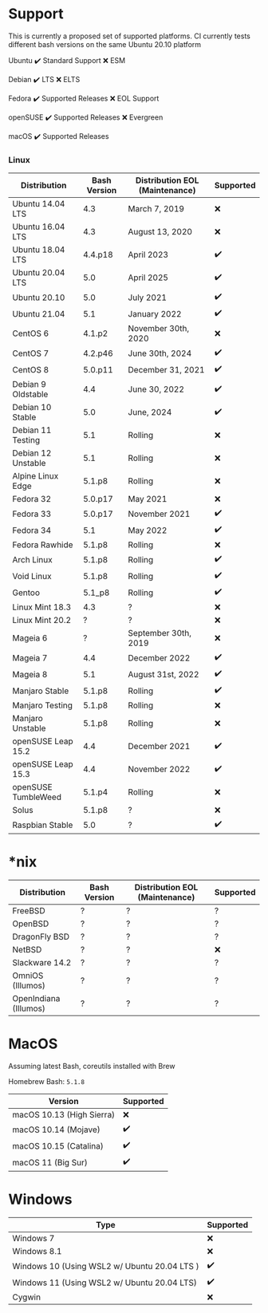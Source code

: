 # Support

This is currently a proposed set of supported platforms. CI currently tests different bash versions on the same Ubuntu 20.10 platform

Ubuntu
✔️ Standard Support
❌ ESM

Debian
✔️ LTS
❌ ELTS

Fedora
✔️ Supported Releases
❌ EOL Support

openSUSE
✔️ Supported Releases
❌ Evergreen

macOS
✔️ Supported Releases

### Linux

| Distribution | Bash Version | Distribution EOL (Maintenance) | Supported
| - | - | - | -
| Ubuntu 14.04 LTS | 4.3 | March 7, 2019 | ❌
| Ubuntu 16.04 LTS | 4.3 | August 13, 2020 | ❌
| Ubuntu 18.04 LTS | 4.4.p18 | April 2023 | ✔️
| Ubuntu 20.04 LTS | 5.0 | April 2025 | ✔️
| Ubuntu 20.10 | 5.0 | July 2021 | ✔️
| Ubuntu 21.04 | 5.1 | January 2022 | ✔️
| CentOS 6 | 4.1.p2 | November 30th, 2020 | ❌
| CentOS 7 | 4.2.p46 | June 30th, 2024 | ✔️
| CentOS 8 | 5.0.p11 | December 31, 2021 | ✔️
| Debian 9 Oldstable | 4.4 | June 30, 2022 | ✔️
| Debian 10 Stable | 5.0 | June, 2024 | ✔️
| Debian 11 Testing | 5.1 | Rolling | ❌
| Debian 12 Unstable | 5.1 | Rolling | ❌
| Alpine Linux Edge | 5.1.p8 | Rolling | ❌
| Fedora 32 | 5.0.p17 | May 2021 | ❌
| Fedora 33 | 5.0.p17 | November 2021 | ✔️
| Fedora 34 | 5.1 | May 2022 | ✔️
| Fedora Rawhide | 5.1.p8 | Rolling | ❌
| Arch Linux | 5.1.p8 | Rolling | ✔️
| Void Linux | 5.1.p8 | Rolling | ✔️
| Gentoo | 5.1_p8 | Rolling | ✔️
| Linux Mint 18.3 | 4.3 | ? | ❌
| Linux Mint 20.2 | ? | ? | ❌
| Mageia 6 | ? | September 30th, 2019 | ❌
| Mageia 7 | 4.4 | December 2022 | ✔️
| Mageia 8 | 5.1 | August 31st, 2022 | ✔️
| Manjaro Stable | 5.1.p8 | Rolling | ✔️
| Manjaro Testing | 5.1.p8 | Rolling | ❌
| Manjaro Unstable | 5.1.p8 | Rolling | ❌
| openSUSE Leap 15.2 | 4.4 | December 2021 | ✔️
| openSUSE Leap 15.3 | 4.4 | November 2022 | ✔️
| openSUSE TumbleWeed | 5.1.p4 | Rolling | ❌
| Solus | 5.1.p8 | ? | ❌
| Raspbian Stable | 5.0 | ? | ✔️

# *nix

| Distribution | Bash Version | Distribution EOL (Maintenance) | Supported
| - | - | - | -
| FreeBSD | ? | ? | ?
| OpenBSD | ? | ? | ?
| DragonFly BSD | ? | ? | ?
| NetBSD | ? | ? | ❌
| Slackware 14.2 | ? | ? | ?
| OmniOS (Illumos) | ? | ? | ?
| OpenIndiana (Illumos) | ? | ? | ?

# MacOS

Assuming latest Bash, coreutils installed with Brew

Homebrew Bash: `5.1.8`

| Version | Supported
| - | -
| macOS 10.13 (High Sierra) | ❌
| macOS 10.14 (Mojave) | ✔️
| macOS 10.15 (Catalina) | ✔️
| macOS 11 (Big Sur) | ✔️

# Windows

| Type | Supported
| - | -
| Windows 7 | ❌
| Windows 8.1 | ❌
| Windows 10 (Using WSL2 w/ Ubuntu 20.04 LTS ) | ✔️
| Windows 11 (Using WSL2 w/ Ubuntu 20.04 LTS) | ✔️
| Cygwin | ❌
